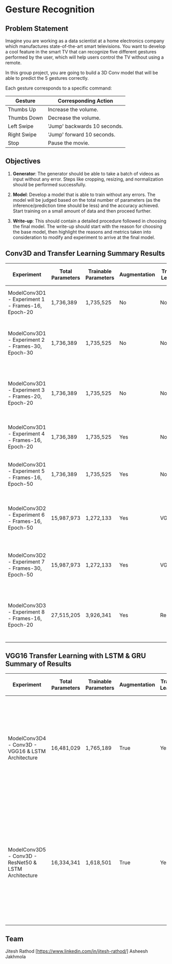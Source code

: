# Gesture Recognition

## Problem Statement

Imagine you are working as a data scientist at a home electronics company which manufactures state-of-the-art smart televisions. You want to develop a cool feature in the smart TV that can recognize five different gestures performed by the user, which will help users control the TV without using a remote.

In this group project, you are going to build a 3D Conv model that will be able to predict the 5 gestures correctly.

Each gesture corresponds to a specific command:

| Gesture       | Corresponding Action                |
| --------------| ------------------------------------|
| Thumbs Up     | Increase the volume.                |
| Thumbs Down   | Decrease the volume.                |
| Left Swipe    | 'Jump' backwards 10 seconds.        |
| Right Swipe   | 'Jump' forward 10 seconds.          |
| Stop          | Pause the movie.                    |

## Objectives

1. **Generator**: The generator should be able to take a batch of videos as input without any error. Steps like cropping, resizing, and normalization should be performed successfully.

2. **Model**: Develop a model that is able to train without any errors. The model will be judged based on the total number of parameters (as the inference/prediction time should be less) and the accuracy achieved. Start training on a small amount of data and then proceed further.

3. **Write-up**: This should contain a detailed procedure followed in choosing the final model. The write-up should start with the reason for choosing the base model, then highlight the reasons and metrics taken into consideration to modify and experiment to arrive at the final model.

## Conv3D and Transfer Learning Summary Results

| Experiment                                         | Total Parameters | Trainable Parameters | Augmentation | Transfer Learning | Non-trainable Parameters | Training Accuracy | Validation Accuracy | Observations                                                   |
|----------------------------------------------------|------------------|----------------------|---------------|------------------|--------------------------|-------------------|---------------------|---------------------------------------------------------------|
| ModelConv3D1 - Experiment 1 - Frames-16, Epoch-20 | 1,736,389        | 1,735,525            | No            | No               | 864                      | 90.79%            | 81.00%              | Good training accuracy, moderate validation accuracy         |
| ModelConv3D1 - Experiment 2 - Frames-30, Epoch-30 | 1,736,389        | 1,735,525            | No            | No               | 864                      | 89.01%            | 40.00%              | Good training accuracy, poor validation accuracy; likely overfitting |
| ModelConv3D1 - Experiment 3 - Frames-20, Epoch-20 | 1,736,389        | 1,735,525            | No            | No               | 864                      | 79.44%            | 25.00%              | Moderate training accuracy, poor validation accuracy; likely overfitting |
| ModelConv3D1 - Experiment 4 - Frames-16, Epoch-20 | 1,736,389        | 1,735,525            | Yes           | No               | 864                      | 84.00%            | 74.00%              | Good training and validation accuracy with augmentation       |
| ModelConv3D1 - Experiment 5 - Frames-16, Epoch-50 | 1,736,389        | 1,735,525            | Yes           | No               | 864                      | 89.41%            | 84.00%              | High training and validation accuracy with more epochs and augmentation |
| ModelConv3D2 - Experiment 6 - Frames-16, Epoch-50 | 15,987,973       | 1,272,133            | Yes           | VGG16            | 14,715,840               | 96.50%            | 50.00%              | High training accuracy, moderate validation accuracy; potential for improvement |
| ModelConv3D2 - Experiment 7 - Frames-30, Epoch-50 | 15,987,973       | 1,272,133            | Yes           | VGG16            | 14,715,840               | 99.50%            | 55.00%              | High training accuracy, moderate validation accuracy; potential for improvement |
| ModelConv3D3 - Experiment 8 - Frames-16, Epoch-20 | 27,515,205       | 3,926,341            | Yes           | ResNet50         | 23,588,864               | 41.17%            | 25.00%              | Low validation accuracy indicates potential issues with the model or data |

## VGG16 Transfer Learning with LSTM & GRU Summary of Results

| Experiment                                         | Total Parameters | Trainable Parameters | Augmentation | Transfer Learning | Non-trainable Parameters | Training Accuracy | Validation Accuracy | Observations                                                                                                 |
|----------------------------------------------------|------------------|----------------------|---------------|-------------------|--------------------------|-------------------|---------------------|--------------------------------------------------------------------------------------------------------------|
| ModelConv3D4 - Conv3D - VGG16 & LSTM Architecture | 16,481,029       | 1,765,189            | True          | Yes               | 14,715,840               | 85.56%            | 82.00%              | Good training accuracy and moderate validation accuracy. Suggests effective feature extraction with VGG16, but additional improvements may be needed for validation accuracy. |
| ModelConv3D5 - Conv3D - ResNet50 & LSTM Architecture | 16,334,341       | 1,618,501            | True          | Yes               | 14,715,840               | 96.64%            | 94.00%              | Excellent training accuracy and high validation accuracy. The model effectively utilizes ResNet50 for feature extraction, resulting in strong performance across both training and validation phases. |

## Team

Jitesh Rathod  [https://www.linkedin.com/in/jitesh-rathod/]
Asheesh Jakhmola
